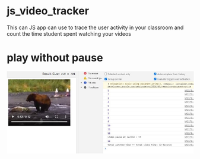# js_video_tracker
This can JS app can use to trace the user activity in your classroom and count the time student spent watching your videos

# play without pause

<img src="appp1.JPG">
